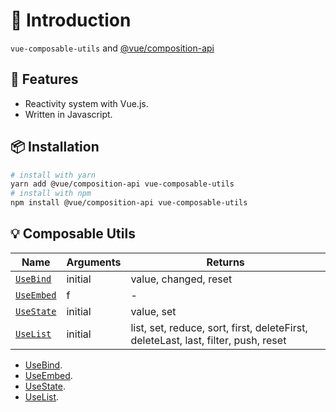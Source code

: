 # :sunflower: Introduction

`vue-composable-utils` and [@vue/composition-api](https://github.com/vuejs/composition-api)

## :rocket: Features

- Reactivity system with Vue.js.
- Written in Javascript.

## :package: Installation

```bash
# install with yarn
yarn add @vue/composition-api vue-composable-utils
# install with npm
npm install @vue/composition-api vue-composable-utils
```

## :bulb: Composable Utils

| Name                                                     | Arguments                          | Returns                                                      |
| -------------------------------------------------------- | ---------------------------------- | ------------------------------------------------------------ |
| [`UseBind`](/vue-composable-utils/bind.md)               | initial                            | value, changed, reset                                        |
| [`UseEmbed`](/vue-composable-utils/embed.md)            | f                                  | -                                                            |
| [`UseState`](/vue-composable-utils/state.md)            | initial                            | value, set                                                   |
| [`UseList`](/vue-composable-utils/list.md)              | initial                            | list, set, reduce, sort, first, deleteFirst, deleteLast, last,  filter, push, reset| 


- [UseBind](./vue-composable-utils/bind.md).
- [UseEmbed](./vue-composable-utils/embed.md).
- [UseState](./vue-composable-utils/state.md).
- [UseList](./vue-composable-utils/list.md).

<ToggleDarkMode/>
